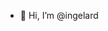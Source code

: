 - 👋 Hi, I’m @ingelard

<!---
ingelard/ingelard is a ✨ special ✨ repository because its `README.md` (this file) appears on your GitHub profile.
You can click the Preview link to take a look at your changes.
--->

